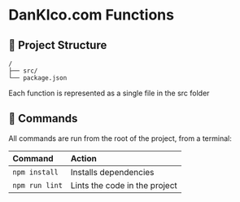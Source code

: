# DanKlco.com Functions

## 🚀 Project Structure

```text
/
├── src/
└── package.json
```

Each function is represented as a single file in the src folder

## 🧞 Commands

All commands are run from the root of the project, from a terminal:

| Command                   | Action                                           |
| :------------------------ | :----------------------------------------------- |
| `npm install`             | Installs dependencies                            |
| `npm run lint`            | Lints the code in the project                    |

